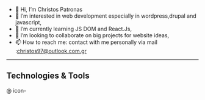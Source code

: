 - 👋 Hi, I’m Christos Patronas
- 👀 I’m interested in web development especially in wordpress,drupal and javascript, 
- 🌱 I’m currently learning JS DOM and React.Js,
- 💞️ I’m looking to collaborate on big projects for website ideas,
- 📫 How to reach me: contact with me personally via mail :christos97@outlook.com.gr

<!---
ChristosPatronas/ChristosPatronas is a ✨ special ✨ repository because its `README.md` (this file) appears on your GitHub profile.
You can click the Preview link to take a look at your changes.
--->

___

##   Technologies & Tools
@ icon- <i class="fa-brands fa-html5"></i>





